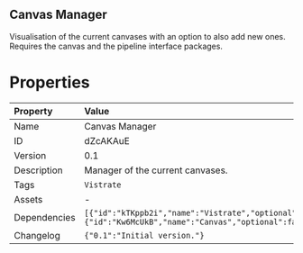 <h2>Canvas Manager</h2>
<p>Visualisation of the current canvases with an option to also add new ones. Requires the canvas and the pipeline interface packages.</p>

# Properties

| Property | Value |
| :--- | :--- |
| Name | Canvas Manager |
| ID | dZcAKAuE |
| Version | 0.1 |
| Description | Manager of the current canvases. |
| Tags | `Vistrate` |
| Assets | - |
| Dependencies | `[{"id":"kTKppb2i","name":"Vistrate","optional":false},{"id":"Kw6McUkB","name":"Canvas","optional":false}]` |
| Changelog | `{"0.1":"Initial version."}` |